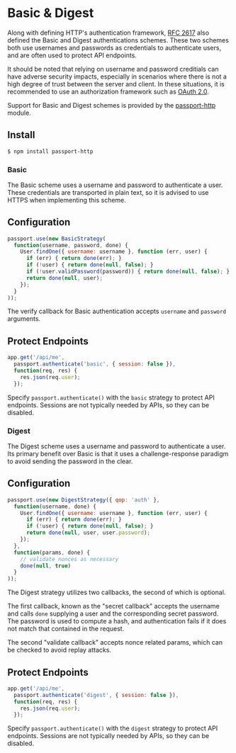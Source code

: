 
# Basic & Digest

Along with defining HTTP's authentication framework, [RFC 2617](http://tools.ietf.org/html/rfc2617)
also defined the Basic and Digest authentications schemes.  These two schemes
both use usernames and passwords as credentials to authenticate users, and are
often used to protect API endpoints.

It should be noted that relying on username and password creditials can have
adverse security impacts, especially in scenarios where there is not a high
degree of trust between the server and client.  In these situations, it is
recommended to use an authorization framework such as [OAuth 2.0](/guide/oauth2-api/).

Support for Basic and Digest schemes is provided by the [passport-http](https://github.com/jaredhanson/passport-http)
module.

## Install

```bash
$ npm install passport-http
```

### Basic

The Basic scheme uses a username and password to authenticate a user.  These
credentials are transported in plain text, so it is advised to use HTTPS when
implementing this scheme.

## Configuration

```javascript
passport.use(new BasicStrategy(
  function(username, password, done) {
    User.findOne({ username: username }, function (err, user) {
      if (err) { return done(err); }
      if (!user) { return done(null, false); }
      if (!user.validPassword(password)) { return done(null, false); }
      return done(null, user);
    });
  }
));
```

The verify callback for Basic authentication accepts `username` and `password`
arguments.

## Protect Endpoints

```javascript
app.get('/api/me',
  passport.authenticate('basic', { session: false }),
  function(req, res) {
    res.json(req.user);
  });
```

Specify `passport.authenticate()` with the `basic` strategy to protect API
endpoints.  Sessions are not typically needed by APIs, so they can be disabled.

### Digest

The Digest scheme uses a username and password to authenticate a user.  Its
primary benefit over Basic is that it uses a challenge-response paradigm to
avoid sending the password in the clear.

## Configuration

```javascript
passport.use(new DigestStrategy({ qop: 'auth' },
  function(username, done) {
    User.findOne({ username: username }, function (err, user) {
      if (err) { return done(err); }
      if (!user) { return done(null, false); }
      return done(null, user, user.password);
    });
  },
  function(params, done) {
    // validate nonces as necessary
    done(null, true)
  }
));
```

The Digest strategy utilizes two callbacks, the second of which is optional.

The first callback, known as the "secret callback" accepts the username and
calls `done` supplying a user and the corresponding secret password.  The
password is used to compute a hash, and authentication fails if it does not
match that contained in the request.

The second "validate callback" accepts nonce related params, which can be
checked to avoid replay attacks.

## Protect Endpoints

```javascript
app.get('/api/me',
  passport.authenticate('digest', { session: false }),
  function(req, res) {
    res.json(req.user);
  });
```

Specify `passport.authenticate()` with the `digest` strategy to protect API
endpoints.  Sessions are not typically needed by APIs, so they can be disabled.
